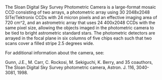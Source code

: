 The Sloan Digital Sky Survey Photometric Camera is a large-format mosaic CCD
consisting of two arrays, a photometric array using 30 2048x2048 SITe/Tektronix CCDs
with 24 micron pixels and an effective imaging area of 720 cm^2, and an astrometric
array that uses 24 400x2048 CCDs with the same pixel size, allowing the objects
imaged in the photometric camera to be tied to bright astrometric standard stars. 
The photometric detectors are arrayed in the focal plane in six columns of five chips
each such that two scans cover a filled stripe 2.5 degrees wide.

For additional information about the camera, see:

Gunn, J.E., M. Carr, C. Rockosi, M. Sekiguchi, K. Berry, and 35 coauthors, The Sloan
Digital Sky Survey photometric camera, Astron. J. 116, 3040-3081, 1998.